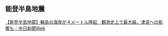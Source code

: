## 能登半島地震

[【能登半島地震】輪島の海岸が４メートル隆起　観測史上で最大級、津波への影響も：中日新聞Web](https://www.chunichi.co.jp/article/833150)
